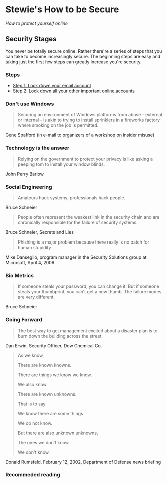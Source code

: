 # Stewie's How to be Secure

*How to protect yourself online*

## Security Stages

You never be totally secure online. Rather there're a series of steps that you can take to become increasingly secure. The beginning steps are easy and taking just the first few steps can greatly increase you're security.

### Steps

* [Step 1:  Lock down your email account](how_to_lock_down_your_email_account.md)
* [Step 2: Lock down all your other important online accounts](how_to_lock_all_your_important_accounts.md)

### Don't use Windows

> Securing an environment of Windows platforms from abuse - external or internal - is akin to trying to install sprinklers in a fireworks factory where smoking on the job is permitted.

Gene Spafford (in e-mail to organizers of a workshop on insider misuse)

### Technology is the answer

> Relying on the government to protect your privacy is like asking a peeping tom to install your window blinds.

John Perry Barlow

### Social Engineering

> Amateurs hack systems, professionals hack people.

Bruce Schneier

> People often represent the weakest link in the security chain and are chronically responsible for the failure of security systems. 

Bruce Schneier, Secrets and Lies

> Phishing is a major problem because there really is no patch for human stupidity

Mike Danseglio, program manager in the Security Solutions group at Microsoft, April 4, 2006

### Bio Metrics

> If someone steals your password, you can change it. But if someone steals your thumbprint, you can’t get a new thumb. The failure modes are very different.

Bruce Schneier

### Going Forward

> The best way to get management excited about a disaster plan is to burn down the building across the street.

Dan Erwin, Security Officer, Dow Chemical Co.

> As we know,
> 
> There are known knowns.
> 
> There are things we know we know.
> 
> We also know
> 
> There are known unknowns.
> 
> That is to say
> 
> We know there are some things
> 
> We do not know.
> 
> But there are also unknown unknowns,
> 
> The ones we don't know
> 
> We don't know.

Donald Rumsfeld, February 12, 2002, Department of Defense news briefing


### Recommeded reading